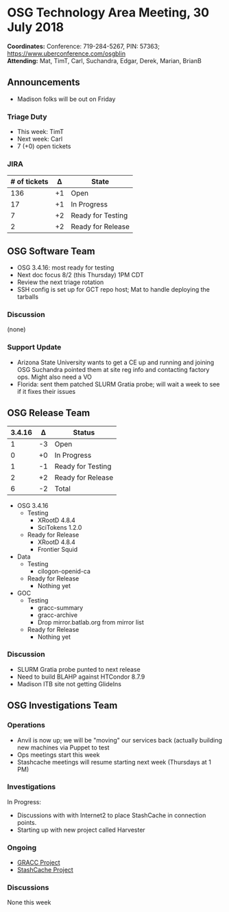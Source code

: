 # OSG Technology Area Meeting, 30 July 2018

**Coordinates:** Conference: 719-284-5267, PIN: 57363; <https://www.uberconference.com/osgblin>  
**Attending:** Mat, TimT, Carl, Suchandra, Edgar, Derek, Marian, BrianB


## Announcements

-   Madison folks will be out on Friday


### Triage Duty

-   This week: TimT
-   Next week: Carl
-   7 (+0) open tickets


### JIRA

| # of tickets | &Delta; | State             |
|------------- |-------- |------------------ |
| 136          | +1      | Open              |
| 17           | +1      | In Progress       |
| 7            | +2      | Ready for Testing |
| 2            | +2      | Ready for Release |


## OSG Software Team

-   OSG 3.4.16: most ready for testing
-   Next doc focus 8/2 (this Thursday) 1PM CDT
-   Review the next triage rotation
-   SSH config is set up for GCT repo host; Mat to handle deploying the tarballs


### Discussion

(none)

### Support Update

-   Arizona State University wants to get a CE up and running and joining OSG
    Suchandra pointed them at site reg info and contacting factory ops.  Might also need a VO
-   Florida: sent them patched SLURM Gratia probe; will wait a week to see if it fixes their issues


## OSG Release Team

| 3.4.16 | &Delta; | Status            |
|------ |------- |----------------- |
| 1      | -3      | Open              |
| 0      | +0      | In Progress       |
| 1      | -1      | Ready for Testing |
| 2      | +2      | Ready for Release |
| 6      | -2      | Total             |

-   OSG 3.4.16  
    -   Testing  
        -   XRootD 4.8.4
        -   SciTokens 1.2.0
    -   Ready for Release  
        -   XRootD 4.8.4
        -   Frontier Squid
-   Data  
    -   Testing  
        -   cilogon-openid-ca
    -   Ready for Release  
        -   Nothing yet
-   GOC  
    -   Testing  
        -   gracc-summary
        -   gracc-archive
        -   Drop mirror.batlab.org from mirror list
    -   Ready for Release  
        -   Nothing yet


### Discussion

-   SLURM Gratia probe punted to next release
-   Need to build BLAHP against HTCondor 8.7.9
-   Madison ITB site not getting GlideIns

## OSG Investigations Team


### Operations

-   Anvil is now up; we will be "moving" our services back (actually building new machines via Puppet to test
-   Ops meetings start this week
-   Stashcache meetings will resume starting next week (Thursdays at 1 PM)


### Investigations

In Progress:  

-   Discussions with with Internet2 to place StashCache in connection points.
-   Starting up with new project called Harvester


### Ongoing

-   [GRACC Project](https://jira.opensciencegrid.org/projects/GRACC/)
-   [StashCache Project](https://opensciencegrid.github.io/StashCache/)


### Discussions

None this week
